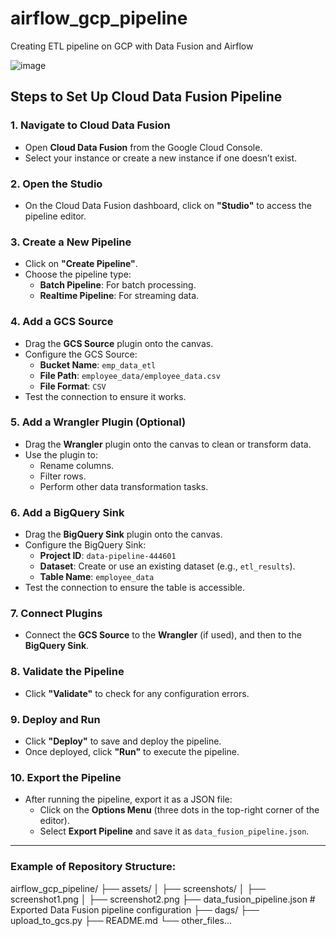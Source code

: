# airflow_gcp_pipeline
Creating ETL pipeline on GCP with Data Fusion and Airflow




![image](https://github.com/user-attachments/assets/445b8758-48bb-4866-b388-a7232b46a081)

## Steps to Set Up Cloud Data Fusion Pipeline

### 1. Navigate to Cloud Data Fusion
- Open **Cloud Data Fusion** from the Google Cloud Console.
- Select your instance or create a new instance if one doesn’t exist.

### 2. Open the Studio
- On the Cloud Data Fusion dashboard, click on **"Studio"** to access the pipeline editor.

### 3. Create a New Pipeline
- Click on **"Create Pipeline"**.
- Choose the pipeline type:
  - **Batch Pipeline**: For batch processing.
  - **Realtime Pipeline**: For streaming data.

### 4. Add a GCS Source
- Drag the **GCS Source** plugin onto the canvas.
- Configure the GCS Source:
  - **Bucket Name**: `emp_data_etl`
  - **File Path**: `employee_data/employee_data.csv`
  - **File Format**: `CSV`
- Test the connection to ensure it works.

### 5. Add a Wrangler Plugin (Optional)
- Drag the **Wrangler** plugin onto the canvas to clean or transform data.
- Use the plugin to:
  - Rename columns.
  - Filter rows.
  - Perform other data transformation tasks.

### 6. Add a BigQuery Sink
- Drag the **BigQuery Sink** plugin onto the canvas.
- Configure the BigQuery Sink:
  - **Project ID**: `data-pipeline-444601`
  - **Dataset**: Create or use an existing dataset (e.g., `etl_results`).
  - **Table Name**: `employee_data`
- Test the connection to ensure the table is accessible.

### 7. Connect Plugins
- Connect the **GCS Source** to the **Wrangler** (if used), and then to the **BigQuery Sink**.

### 8. Validate the Pipeline
- Click **"Validate"** to check for any configuration errors.

### 9. Deploy and Run
- Click **"Deploy"** to save and deploy the pipeline.
- Once deployed, click **"Run"** to execute the pipeline.

### 10. Export the Pipeline
- After running the pipeline, export it as a JSON file:
  - Click on the **Options Menu** (three dots in the top-right corner of the editor).
  - Select **Export Pipeline** and save it as `data_fusion_pipeline.json`.

---

### Example of Repository Structure:

airflow_gcp_pipeline/ ├── assets/ │ ├── screenshots/ │ ├── screenshot1.png │ ├── screenshot2.png ├── data_fusion_pipeline.json # Exported Data Fusion pipeline configuration ├── dags/ ├── upload_to_gcs.py ├── README.md └── other_files...
